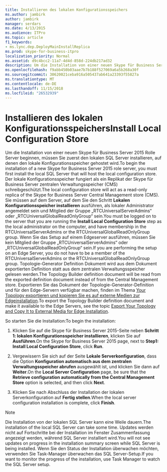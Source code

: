 ```yaml
---
title: Installieren des lokalen Konfigurationsspeichers
ms.author: jambirk
author: jambirk
manager: serdars
ms.date: 4/13/2015
ms.audience: ITPro
ms.topic: article
f1_keywords:
- ms.lync.dep.DeployMainInstallReplica
ms.prod: skype-for-business-itpro
localization_priority: Normal
ms.assetid: d9c4bcc2-11a7-4d4d-858d-224db217ad32
description: Um die Installation von einer neuen Skype für Business Server 2015 Rolle Server beginnen, müssen Sie zuerst den lokalen SQL Server installieren, auf denen den lokale Konfigurationsspeicher gehostet wird. Der lokale Konfigurationsspeicher fungiert als ein Replikat der Skype für Business Server zentralen Verwaltungsspeicher (CMS) schreibgeschützt. Sie müssen auf dem Server, auf dem Sie den Schritt Lokalen Konfigurationsspeicher installieren ausführen, als lokaler Administrator angemeldet sein und Mitglied der Gruppe „RTCUniversalServerAdmins“ oder „RTCUniversalGlobalReadOnlyGroup“ sein. Wenn Sie das Setup auf einem Edgeserver ausführen, müssen Sie kein Mitglied der Gruppe „RTCUniversalServerAdmins“ oder „RTCUniversalGlobalReadOnlyGroup“ sein. Topologie-Generator Definition Dokument wird aus dem Dokument exportierten Definition statt aus dem zentralen Verwaltungsspeicher gelesen werden. Exportieren Sie das Dokument der Topologie-Generator-Definition und für den Edge-Servern verfügbar machen, finden im Thema Your Topology exportieren und kopieren Sie es auf externe Medien zur Edgeinstallation.
ms.openlocfilehash: f9abb450b03aae7b7b188f527069a6a5b268a30f
ms.sourcegitcommit: 30620021ceba916a505437ab641a23393f55827a
ms.translationtype: MT
ms.contentlocale: de-DE
ms.lasthandoff: 11/15/2018
ms.locfileid: "26532939"
---
```

# <a name="install-local-configuration-store"></a><span data-ttu-id="d0dd6-108">Installieren des lokalen Konfigurationsspeichers</span><span class="sxs-lookup"><span data-stu-id="d0dd6-108">Install Local Configuration Store</span></span>

<span data-ttu-id="d0dd6-109">Um die Installation von einer neuen Skype für Business Server 2015 Rolle Server beginnen, müssen Sie zuerst den lokalen SQL Server installieren, auf denen den lokale Konfigurationsspeicher gehostet wird.</span><span class="sxs-lookup"><span data-stu-id="d0dd6-109">To begin the installation of a new Skype for Business Server 2015 role server, you must first install the local SQL Server that will host the local configuration store.</span></span> <span data-ttu-id="d0dd6-110">Der lokale Konfigurationsspeicher fungiert als ein Replikat der Skype für Business Server zentralen Verwaltungsspeicher (CMS) schreibgeschützt.</span><span class="sxs-lookup"><span data-stu-id="d0dd6-110">The local configuration store will act as a read-only replica of the Skype for Business Server Central Management store (CMS).</span></span> <span data-ttu-id="d0dd6-111">Sie müssen auf dem Server, auf dem Sie den Schritt **Lokalen Konfigurationsspeicher installieren** ausführen, als lokaler Administrator angemeldet sein und Mitglied der Gruppe „RTCUniversalServerAdmins“ oder „RTCUniversalGlobalReadOnlyGroup“ sein.</span><span class="sxs-lookup"><span data-stu-id="d0dd6-111">You must be logged on to the server that you are running the **Install Local Configuration Store** step as the local administrator on the computer, and have membership in the RTCUniversalServerAdmins or the RTCUniversalGlobalReadOnlyGroup group.</span></span> <span data-ttu-id="d0dd6-112">Wenn Sie das Setup auf einem Edgeserver ausführen, müssen Sie kein Mitglied der Gruppe „RTCUniversalServerAdmins“ oder „RTCUniversalGlobalReadOnlyGroup“ sein.</span><span class="sxs-lookup"><span data-stu-id="d0dd6-112">If you are performing the setup on an Edge Server, you do not have to be a member of the RTCUniversalServerAdmins or the RTCUniversalGlobalReadOnlyGroup group.</span></span> <span data-ttu-id="d0dd6-113">Topologie-Generator Definition Dokument wird aus dem Dokument exportierten Definition statt aus dem zentralen Verwaltungsspeicher gelesen werden.</span><span class="sxs-lookup"><span data-stu-id="d0dd6-113">The Topology Builder definition document will be read from the exported definition document instead of from the Central Management store.</span></span> <span data-ttu-id="d0dd6-114">Exportieren Sie das Dokument der Topologie-Generator-Definition und für den Edge-Servern verfügbar machen, finden im Thema [Your Topology exportieren und kopieren Sie es auf externe Medien zur Edgeinstallation](https://technet.microsoft.com/library/def9f416-c519-4a72-b242-7d3057d9c1fd.aspx).</span><span class="sxs-lookup"><span data-stu-id="d0dd6-114">To export the Topology Builder definition document and make it available to the Edge Servers, see the topic [Export Your Topology and Copy It to External Media for Edge Installation](https://technet.microsoft.com/library/def9f416-c519-4a72-b242-7d3057d9c1fd.aspx).</span></span>

<span data-ttu-id="d0dd6-115">So starten Sie die Installation:</span><span class="sxs-lookup"><span data-stu-id="d0dd6-115">To begin the installation:</span></span>

1. <span data-ttu-id="d0dd6-116">Klicken Sie auf die Skype für Business Server 2015-Seite neben **Schritt 1: lokalen Konfigurationsspeicher installieren**, klicken Sie auf **Ausführen**.</span><span class="sxs-lookup"><span data-stu-id="d0dd6-116">On the Skype for Business Server 2015 page, next to **Step1: Install Local Configuration Store**, click **Run**.</span></span>

2. <span data-ttu-id="d0dd6-117">Vergewissern Sie sich auf der Seite **Lokale Serverkonfiguration**, dass die Option **Konfiguration automatisch aus dem zentralen Verwaltungsspeicher abrufen** ausgewählt ist, und klicken Sie dann auf **Weiter**.</span><span class="sxs-lookup"><span data-stu-id="d0dd6-117">On the **Local Server Configuration** page, be sure that the **Retrieve configuration automatically from the Central Management Store** option is selected, and then click **Next**.</span></span>

3. <span data-ttu-id="d0dd6-118">Klicken Sie nach Abschluss der Installation der lokalen Serverkonfiguration auf **Fertig stellen**.</span><span class="sxs-lookup"><span data-stu-id="d0dd6-118">When the local server configuration installation is complete, click **Finish**.</span></span>

> [!NOTE]
> <span data-ttu-id="d0dd6-119">Die Installation von der lokalen SQL Server kann eine Weile dauern.</span><span class="sxs-lookup"><span data-stu-id="d0dd6-119">The installation of the local SQL Server can take some time.</span></span> <span data-ttu-id="d0dd6-120">Updates werden nicht auf Fortschritte bei der Installation im Fenster Zusammenfassung angezeigt werden, während SQL Server installiert wird.</span><span class="sxs-lookup"><span data-stu-id="d0dd6-120">You will not see updates on progress in the installation summary screen while SQL Server is being installed.</span></span> <span data-ttu-id="d0dd6-121">Wenn Sie den Status der Installation überwachen möchten, verwenden Sie Task-Manager überwachen das SQL Server-Setup.</span><span class="sxs-lookup"><span data-stu-id="d0dd6-121">If you want to monitor the progress of the installation, use Task Manager to watch the SQL Server setup.</span></span>


